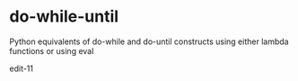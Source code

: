 # do-while-until

Python equivalents of do-while and do-until constructs
using either lambda functions
or using eval

edit-11

